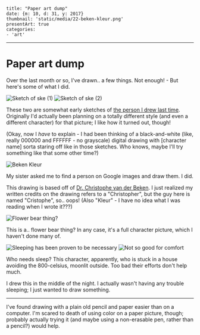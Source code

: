
    title: "Paper art dump"
    date: {m: 10, d: 31, y: 2017}
    thumbnail: 'static/media/22-beken-kleur.png'
    presentArt: true
    categories:
    - 'art'

---

# Paper art dump

Over the last month or so, I've drawn.. a few things. Not enough! - But here's some of what I did.

![Sketch of ske (1)](static/media/22-sketch-of-ske-1.png)
![Sketch of ske (2)](static/media/22-sketch-of-ske-2.png)

These two are somewhat early sketches of [the person I drew last time](posts/21-digital-art-again.html). Originally I'd actually been planning on a totally different style (and even a different character) for that picture; I like how it turned out, though!

(Okay, now I *have* to explain - I had been thinking of a black-and-white (like, really 000000 and FFFFFF - no grayscale) digital drawing with \[character name\] sorta staring off like in those sketches. Who knows, maybe I'll try something like that some other time?)

![Beken Kleur](static/media/22-beken-kleur.png)

My sister asked me to find a person on Google images and draw them. I did.

This drawing is based off of [Dr. Christophe van der Beken](http://www.hrc.ugent.be/staff/christophe-van-der-beken/). I just realized my written credits on the drawing refers to a "Christopher", but the guy here is named "Cristophe", so.. oops! (Also "Kleur" - I have no idea what I was reading when I wrote it???)

![Flower bear thing?](static/media/22-nice-flower.png)

This is a.. flower bear thing? In any case, it's a full character picture, which I haven't done many of.

![Sleeping has been proven to be necessary](static/media/22-sleep.png)
![Not so good for comfort](static/media/22-sleep-please.png)

Who needs sleep? This character, apparently, who is stuck in a house avoiding the 800-celsius, moonlit outside. Too bad their efforts don't help much.

I drew this in the middle of the night. I actually wasn't having any trouble sleeping; I just wanted to draw something.

---

I've found drawing with a plain old pencil and paper easier than on a computer. I'm scared to death of using color on a paper picture, though; probably actually trying it (and maybe using a non-erasable pen, rather than a pencil?) would help.
